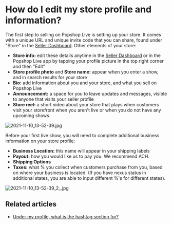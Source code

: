 # How do I edit my store profile and information?

The first step to selling on Popshop Live is setting up your store. It comes with a unique URL and unique invite code that you can share, found under "Store" in the [Seller Dashboard](https://dashboard.popshop.live/). Other elements of your store:

* **Store info:** edit these details anytime in the [Seller Dashboard](https://dashboard.popshop.live/) or in the Popshop Live app by tapping your profile picture in the top right corner and then "Edit"
* **Store profile photo** and **Store name:** appear when you enter a show, and in search results for your store
* **Bio:** add information about you and your store, and what you sell on Popshop Live
* **Announcement:** a space for you to leave updates and messages, visible to anyone that visits your seller profile
* **Store reel:** a short video about your store that plays when customers visit your storefront when you aren't live or when you do not have any upcoming shows

![2021-11-10\_13-52-39.jpg](https://help.popshop.live/hc/article\_attachments/4409329477529/2021-11-10\_13-52-39.jpg)

Before your first live show, you will need to complete additional business information on your store profile:

* **Business Location:** this name will appear in your shipping labels
* **Payout:** how you would like us to pay you. We recommend ACH.
* **Shipping Options**
* **Taxes:** what % you collect when customers purchase from you, based on where your business is located. (If you have nexus status in additional states, you are able to input different %'s for different states).

![2021-11-10\_13-52-39\_2\_.jpg](https://help.popshop.live/hc/article\_attachments/4409321242521/2021-11-10\_13-52-39\_2\_.jpg)

## Related articles

* [Under my profile, what is the hashtag section for?](https://jamble.gitbook.io/popshop-live/going-live/under-my-profile-what-is-the-hashtag-section-for)
